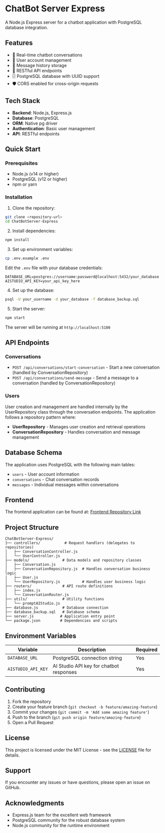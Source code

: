 # ChatBot Server Express

A Node.js Express server for a chatbot application with PostgreSQL database integration.

## Features

- 🤖 Real-time chatbot conversations
- 👤 User account management
- 💬 Message history storage
- 🔄 RESTful API endpoints
- 🗄️ PostgreSQL database with UUID support
- 🛡️ CORS enabled for cross-origin requests

## Tech Stack

- **Backend**: Node.js, Express.js
- **Database**: PostgreSQL
- **ORM**: Native pg driver
- **Authentication**: Basic user management
- **API**: RESTful endpoints

## Quick Start

### Prerequisites

- Node.js (v14 or higher)
- PostgreSQL (v12 or higher)
- npm or yarn

### Installation

1. Clone the repository:

```bash
git clone <repository-url>
cd ChatBotServer-Express
```

2. Install dependencies:

```bash
npm install
```

3. Set up environment variables:

```bash
cp .env.example .env
```

Edit the `.env` file with your database credentials:

```env
DATABASE_URL=postgres://username:password@localhost:5432/your_database
AISTUDIO_API_KEY=your_api_key_here
```

4. Set up the database:

```bash
psql -U your_username -d your_database -f database_backup.sql
```

5. Start the server:

```bash
npm start
```

The server will be running at `http://localhost:5100`

## API Endpoints

### Conversations

- `POST /api/conversations/start-conversation` - Start a new conversation (handled by ConversationRepository)
- `POST /api/conversations/send-message` - Send a message to a conversation (handled by ConversationRepository)

### Users

User creation and management are handled internally by the UserRepository class through the conversation endpoints. The application follows a repository pattern where:

- **UserRepository** - Manages user creation and retrieval operations
- **ConversationRepository** - Handles conversation and message management

## Database Schema

The application uses PostgreSQL with the following main tables:

- `users` - User account information
- `conversations` - Chat conversation records
- `messages` - Individual messages within conversations

## Frontend

The frontend application can be found at: [Frontend Repository Link](https://github.com/JayJCodez/ai-powered-chatbot)

## Project Structure

```
ChatBotServer-Express/
├── controllers/           # Request handlers (delegates to repositories)
│   ├── ConversationController.js
│   └── UserController.js
├── models/               # Data models and repository classes
│   ├── Conversation.js
│   ├── ConversationRepository.js  # Handles conversation business logic
│   ├── User.js
│   └── UserRepository.js          # Handles user business logic
├── routers/              # API route definitions
│   ├── index.js
│   └── ConversationRouter.js
├── utils/                # Utility functions
│   └── promptAIStudio.js
├── database.js           # Database connection
├── database_backup.sql   # Database schema
├── server.js            # Application entry point
└── package.json         # Dependencies and scripts
```

## Environment Variables

| Variable           | Description                             | Required |
| ------------------ | --------------------------------------- | -------- |
| `DATABASE_URL`     | PostgreSQL connection string            | Yes      |
| `AISTUDIO_API_KEY` | AI Studio API key for chatbot responses | Yes      |

## Contributing

1. Fork the repository
2. Create your feature branch (`git checkout -b feature/amazing-feature`)
3. Commit your changes (`git commit -m 'Add some amazing feature'`)
4. Push to the branch (`git push origin feature/amazing-feature`)
5. Open a Pull Request

## License

This project is licensed under the MIT License - see the [LICENSE](LICENSE) file for details.

## Support

If you encounter any issues or have questions, please open an issue on GitHub.

## Acknowledgments

- Express.js team for the excellent web framework
- PostgreSQL community for the robust database system
- Node.js community for the runtime environment
